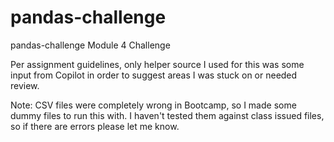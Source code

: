 # pandas-challenge
pandas-challenge Module 4 Challenge 

Per assignment guidelines, only helper source I used for this was some input from Copilot in order to suggest areas I was stuck on or needed review. 

Note: CSV files were completely wrong in Bootcamp, so I made some dummy files to run this with. I haven't tested them against class issued files, so if there are errors please let me know. 
